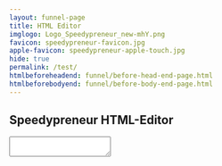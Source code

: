 ```yaml
---
layout: funnel-page
title: HTML Editor
imglogo: Logo_Speedypreneur_new-mhY.png
favicon: speedypreneur-favicon.jpg
apple-favicon: speedypreneur-apple-touch.jpg
hide: true
permalink: /test/
htmlbeforeheadend: funnel/before-head-end-page.html
htmlbeforebodyend: funnel/before-body-end-page.html
---
```

<h2>Speedypreneur HTML-Editor</h2>
<!-- Include Editor style. -->
<link href="https://cdn.jsdelivr.net/npm/froala-editor@latest/css/froala_editor.pkgd.min.css" rel="stylesheet" type="text/css" />

<!-- Create a tag that we will use as the editable area. -->
<!-- You can use a div tag as well. -->
<textarea></textarea>

<!-- Include Editor JS files. -->
<script type="text/javascript" src="https://cdn.jsdelivr.net/npm/froala-editor@latest/js/froala_editor.pkgd.min.js"></script>

<!-- Initialize the editor. -->
<script>
  new FroalaEditor('textarea');
</script>
